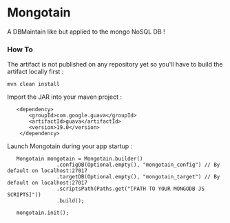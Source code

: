 # Mongotain

A DBMaintain like but applied to the mongo NoSQL DB !

### How To

The artifact is not published on any repository yet so you'll have to build the artifact locally first :
```
mvn clean install
```

Import the JAR into your maven project :
 ```
    <dependency>
        <groupId>com.google.guava</groupId>
        <artifactId>guava</artifactId>
        <version>19.0</version>
     </dependency>
 ```

Launch Mongotain during your app startup :
 ```
    Mongotain mongotain = Mongotain.builder()
                 .configDB(Optional.empty(), "mongotain_config") // By default on localhost:27017
                 .targetDB(Optional.empty(), "mongotain_target") // By default on localhost:27017
                 .scriptsPath(Paths.get("[PATH TO YOUR MONGODB JS SCRIPTS]"))
                 .build();

    mongotain.init();
 ```
